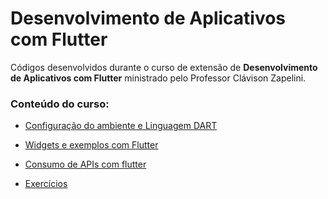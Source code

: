 # Desenvolvimento de Aplicativos com Flutter
Códigos desenvolvidos durante o curso de extensão de **Desenvolvimento de Aplicativos com Flutter** ministrado pelo Professor Clávison Zapelini. 
<br>
### Conteúdo do curso:

- [Configuração do ambiente e Linguagem DART](/aula_01)

- [Widgets e exemplos com Flutter](/aula_02/imc_curso_extensao)

- [Consumo de APIs com flutter](/aula_03)

- [Exercícios](/exercicio)

